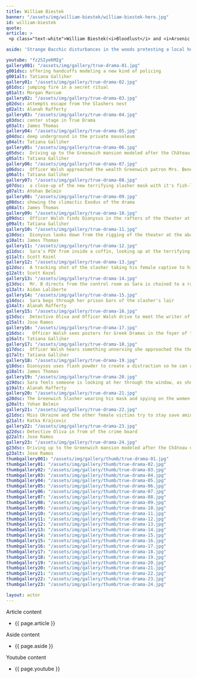 ```yaml
---
title: William Biestek
banner: "/assets/img/william-biestek/william-biestek-hero.jpg"
id: william-biestek
quote: 
article: >
 <p class="text-white">William Biestek(<i>Bloodlust</i> and <i>Arsenic and Old Lace</i>) - was a shoe-in to play the retired FBI agent in True Drama. “I’m very comfortable in these kinds of roles because I made my living for for years investigating as a Bail Enforcement Agent. My character jump starts the Greenwich Police investigation by delivering a case file. When a mysterious "man is a golden mask" comes to town, and attracts a cult of sex-crazed teens, I’m the one with the night-vision photographs. I really like my FBI character - his client is a super wealthy Greenwich heiress whose life is destroyed by her husband’s narcissism. Now, the thing you’ve got to realize about <span class="bold">True Drama</span> is that it’s more than just another crime story - it's also a Greek drama. And in Greek drama, when you tell the story of a family - say like <span class="bold">Medea</span> - you’re not just telling their story - but you’re also warning the State – the Democracy. </p>

aside: 'Strange Bacchic disturbances in the woods protesting a local horror movie prompt a police investigation. A shadowy figure emerges.  Calling himself the God of Drama, he believes that he can achieve the seemingly impossible goal of returning drama to its original purpose – of preparing citizens for leadership in democracy. As the horror movie spirals out of control, and the Bacchae are consumed in violence - can officer Ailish Walsh discern the truth before a gruesome Greek drama unfolds? <br><br> Director James Thomas creates a Greek tragedy for our time. A horror story that looks at the original role of drama – as the companion invention of democracy – to shed light on how modern media is still working in our lives, in hidden ways, to rip us apart. True Drama is an alarm – a rare moment of clarity – a terrifying jolt - and an invitation to enjoy the true transcendental power of drama to help us envision a better Democracy. '

youtube: "fz2SIyeKMIg"
gallery001: "/assets/img/gallery/true-drama-01.jpg"
g001dsc: offering handcuffs modeling a new kind of policing
g001alt: Tatiana Galliher 
gallery01: "/assets/img/gallery/true-drama-02.jpg"
g01dsc: jumping fire in a secret ritual  
g01alt: Morgan Marcum  
gallery02: "/assets/img/gallery/true-drama-03.jpg"
g02dsc: attempts escape from the Slashers nest
g02alt: Alanah Rafferty 
gallery03: "/assets/img/gallery/true-drama-04.jpg"
g03dsc: center stage in True Drama 
g03alt: James Thomas
gallery04: "/assets/img/gallery/true-drama-05.jpg"
g04dsc: deep underground in the private mausoleum
g04alt: Tatiana Galliher  
gallery05: "/assets/img/gallery/true-drama-06.jpg"
g05dsc:  Driving up to the Greenwich mansion modeled after the Château de Malmaison in French 
g05alt: Tatiana Galliher  
gallery06: "/assets/img/gallery/true-drama-07.jpg"
g06dsc:  Officer Walsh approached the wealth Greenwich patron Mrs. Benedict
g06alt: Tatiana Galliher  
gallery07: "/assets/img/gallery/true-drama-08.jpg"
g07dsc:  a close-up of the new terrifying slasher mask with it's fish-like gaping mouth
g07alt: AYohan Belmin
gallery08: "/assets/img/gallery/true-drama-09.jpg"
g08dsc: showing the climactic Exodus of the drama  
g08alt: James Thomas
gallery09: "/assets/img/gallery/true-drama-10.jpg"
g09dsc:  Officer Walsh finds Dionysus in the rafters of the theater at the abandoned sanitarium  
g09alt: Tatiana Galliher  
gallery10: "/assets/img/gallery/true-drama-11.jpg"
g10dsc:  Dionysus looks down from the rigging of the theater at the abandoned sanitarium  
g10alt: James Thomas
gallery11: "/assets/img/gallery/true-drama-12.jpg"
g11dsc:  Sara's POV from inside a coffin, looking up at the terrifying masked slasher 
g11alt: Scott Kozel 
gallery12: "/assets/img/gallery/true-drama-13.jpg"
g12dsc:  A tracking shot of the slasher taking his female captive to his underground lair 
g12alt: Scott Kozel 
gallery13: "/assets/img/gallery/true-drama-14.jpg"
g13dsc:  Mr. B directs from the control room as Sara is chained to a rack before being tortured 
g13alt: Aidan Laliberte  
gallery14: "/assets/img/gallery/true-drama-15.jpg"
g14dsc:  Sara begs through her prison bars of the slasher's lair
g14alt: Alanah Rafferty
gallery15: "/assets/img/gallery/true-drama-16.jpg"
g15dsc:  Detective Oliva and Officer Walsh drive to meet the writer of the slasher script 
g15alt: Jose Ramos
gallery16: "/assets/img/gallery/true-drama-17.jpg"
g16dsc:   Officer Walsh sees posters for Greek Dramas in the foyer of the theater at the abandoned sanitarium 
g16alt: Tatiana Galliher 
gallery17: "/assets/img/gallery/true-drama-18.jpg"
g17dsc:  Officer Walsh hears something unnerving she approached the theater stage 
g17alt: Tatiana Galliher  
gallery18: "/assets/img/gallery/true-drama-19.jpg"
g18dsc: Dionsysos uses flash powder to create a distraction so he can avoid being tased by police
g18alt: James Thomas
gallery19: "/assets/img/gallery/true-drama-20.jpg"
g19dsc: Sara feels someone is looking at her through the window, as she showers in the Slasher's house
g19alt: Alanah Rafferty
gallery20: "/assets/img/gallery/true-drama-21.jpg"
g20dsc: The Greenwich Slasher wearing his mask and spying on the women in the shower
g20alt: Yohan Belmin
gallery21: "/assets/img/gallery/true-drama-22.jpg"
g21dsc: Miss Ukraine and the other female victims try to stay save amid the chaos on set
g21alt: Katka Krajcovic 
gallery22: "/assets/img/gallery/true-drama-23.jpg"
g22dsc: Detective Oliva in from of the crime board
g22alt: Jose Ramos
gallery23: "/assets/img/gallery/true-drama-24.jpg"
g23dsc: Driving up to the Greenwich mansion modeled after the Château de Malmaison in French
g23alt: Jose Ramos
thumbgallery001: "/assets/img/gallery/thumb/true-drama-01.jpg"
thumbgallery01: "/assets/img/gallery/thumb/true-drama-02.jpg"
thumbgallery02: "/assets/img/gallery/thumb/true-drama-03.jpg"
thumbgallery03: "/assets/img/gallery/thumb/true-drama-04.jpg"
thumbgallery04: "/assets/img/gallery/thumb/true-drama-05.jpg"
thumbgallery05: "/assets/img/gallery/thumb/true-drama-06.jpg"
thumbgallery06: "/assets/img/gallery/thumb/true-drama-07.jpg"
thumbgallery07: "/assets/img/gallery/thumb/true-drama-08.jpg"
thumbgallery08: "/assets/img/gallery/thumb/true-drama-09.jpg"
thumbgallery09: "/assets/img/gallery/thumb/true-drama-10.jpg"
thumbgallery10: "/assets/img/gallery/thumb/true-drama-11.jpg"
thumbgallery11: "/assets/img/gallery/thumb/true-drama-12.jpg"
thumbgallery12: "/assets/img/gallery/thumb/true-drama-13.jpg"
thumbgallery13: "/assets/img/gallery/thumb/true-drama-14.jpg"
thumbgallery14: "/assets/img/gallery/thumb/true-drama-15.jpg"
thumbgallery15: "/assets/img/gallery/thumb/true-drama-16.jpg"
thumbgallery16: "/assets/img/gallery/thumb/true-drama-17.jpg"
thumbgallery17: "/assets/img/gallery/thumb/true-drama-18.jpg"
thumbgallery18: "/assets/img/gallery/thumb/true-drama-19.jpg"
thumbgallery19: "/assets/img/gallery/thumb/true-drama-20.jpg"
thumbgallery20: "/assets/img/gallery/thumb/true-drama-21.jpg"
thumbgallery21: "/assets/img/gallery/thumb/true-drama-22.jpg"
thumbgallery22: "/assets/img/gallery/thumb/true-drama-23.jpg"
thumbgallery23: "/assets/img/gallery/thumb/true-drama-24.jpg"

layout: actor
---
```


Article content
* {{ page.article }}

Aside content
* {{ page.aside }}

Youtube content
* {{ page.youtube }}

